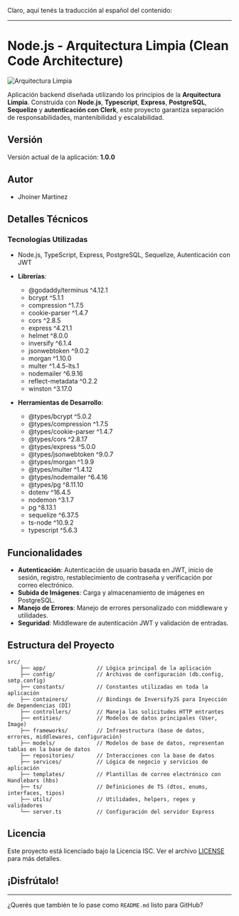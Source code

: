 Claro, aquí tenés la traducción al español del contenido:

---

# Node.js - Arquitectura Limpia (Clean Code Architecture)

![Arquitectura Limpia](https://i.ibb.co/S0MQVFN/68747470733a2f2f626c6f672e636c65616e636f6465722e636f6d2f756e636c652d626f622f696d616765732f323031322d.jpg)

Aplicación backend diseñada utilizando los principios de la **Arquitectura Limpia**. Construida con **Node.js**, **Typescript**, **Express**, **PostgreSQL**, **Sequelize** y **autenticación con Clerk**, este proyecto garantiza separación de responsabilidades, mantenibilidad y escalabilidad.

## Versión

Versión actual de la aplicación: **1.0.0**

## Autor

- Jhoiner Martinez

## Detalles Técnicos

### Tecnologías Utilizadas

- Node.js, TypeScript, Express, PostgreSQL, Sequelize, Autenticación con JWT

- **Librerías**:

  - @godaddy/terminus ^4.12.1
  - bcrypt ^5.1.1
  - compression ^1.7.5
  - cookie-parser ^1.4.7
  - cors ^2.8.5
  - express ^4.21.1
  - helmet ^8.0.0
  - inversify ^6.1.4
  - jsonwebtoken ^9.0.2
  - morgan ^1.10.0
  - multer ^1.4.5-lts.1
  - nodemailer ^6.9.16
  - reflect-metadata ^0.2.2
  - winston ^3.17.0

- **Herramientas de Desarrollo**:

  - @types/bcrypt ^5.0.2
  - @types/compression ^1.7.5
  - @types/cookie-parser ^1.4.7
  - @types/cors ^2.8.17
  - @types/express ^5.0.0
  - @types/jsonwebtoken ^9.0.7
  - @types/morgan ^1.9.9
  - @types/multer ^1.4.12
  - @types/nodemailer ^6.4.16
  - @types/pg ^8.11.10
  - dotenv ^16.4.5
  - nodemon ^3.1.7
  - pg ^8.13.1
  - sequelize ^6.37.5
  - ts-node ^10.9.2
  - typescript ^5.6.3

## Funcionalidades

- **Autenticación**: Autenticación de usuario basada en JWT, inicio de sesión, registro, restablecimiento de contraseña y verificación por correo electrónico.
- **Subida de Imágenes**: Carga y almacenamiento de imágenes en PostgreSQL.
- **Manejo de Errores**: Manejo de errores personalizado con middleware y utilidades.
- **Seguridad**: Middleware de autenticación JWT y validación de entradas.

## Estructura del Proyecto

```
src/
    ├── app/                // Lógica principal de la aplicación
    ├── config/             // Archivos de configuración (db.config, smtp.config)
    ├── constants/          // Constantes utilizadas en toda la aplicación
    ├── containers/         // Bindings de InversifyJS para Inyección de Dependencias (DI)
    ├── controllers/        // Maneja las solicitudes HTTP entrantes
    ├── entities/           // Modelos de datos principales (User, Image)
    ├── frameworks/         // Infraestructura (base de datos, errores, middlewares, configuración)
    ├── models/             // Modelos de base de datos, representan tablas en la base de datos
    ├── repositories/       // Interacciones con la base de datos
    ├── services/           // Lógica de negocio y servicios de aplicación
    ├── templates/          // Plantillas de correo electrónico con Handlebars (hbs)
    ├── ts/                 // Definiciones de TS (dtos, enums, interfaces, tipos)
    ├── utils/              // Utilidades, helpers, regex y validadores
    └── server.ts           // Configuración del servidor Express
```

## Licencia

Este proyecto está licenciado bajo la Licencia ISC. Ver el archivo [LICENSE](LICENSE) para más detalles.

## ¡Disfrútalo!

---

¿Querés que también te lo pase como `README.md` listo para GitHub?
